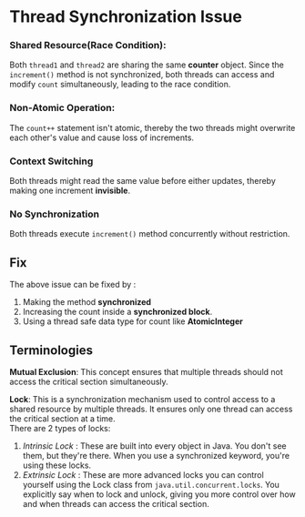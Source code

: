 # Thread Synchronization Issue

### Shared Resource(Race Condition):
Both ```thread1``` and ```thread2``` are sharing the same **counter** object. Since the ```increment()``` method is not synchronized, both threads can access and modify ```count``` simultaneously, leading to the race condition.

### Non-Atomic Operation:
The ```count++``` statement isn't atomic, thereby the two threads might overwrite each other's value and cause loss of increments.

### Context Switching
Both threads might read the same value before either updates, thereby making one increment **invisible**.

### No Synchronization
Both threads execute ```increment()``` method concurrently without restriction.

## Fix
The above issue can be fixed by :
1. Making the method **synchronized** 
2. Increasing the count inside a **synchronized block**.
3. Using a thread safe data type for count like **AtomicInteger**

## Terminologies
**Mutual Exclusion**: This concept ensures that multiple threads should not access the critical section simultaneously.

**Lock**: This is a synchronization mechanism used to control access to a shared resource by multiple threads. It ensures only one thread can access the critical section at a time.  
There are 2 types of locks:  
1. _Intrinsic Lock_ : These are built into every object in Java. You don't see them, but they're there. When you use a synchronized keyword, you're using these locks.  
2. _Extrinsic Lock_ : These are more advanced locks you can control yourself using the Lock class from ```java.util.concurrent.locks```. You explicitly say when to lock and unlock, giving you more control over how and when threads can access the critical section.

